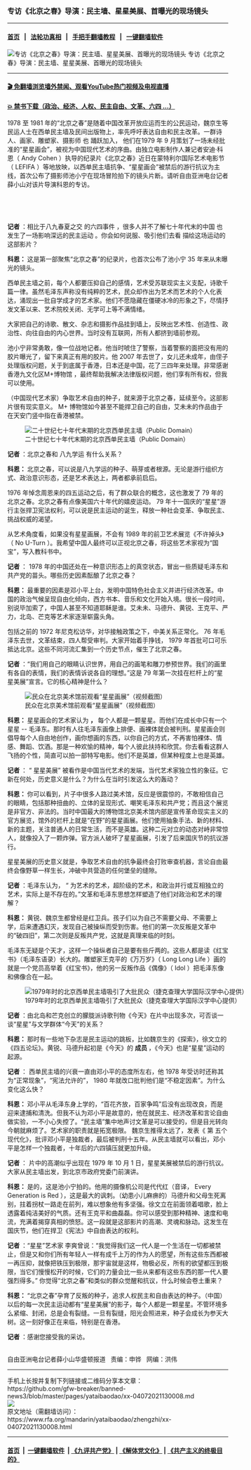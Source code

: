 ### 专访《北京之春》导演：民主墙、星星美展、首曝光的现场镜头
------------------------

#### [首页](https://github.com/gfw-breaker/banned-news3/blob/master/README.md) &nbsp;&nbsp;|&nbsp;&nbsp; [法轮功真相](https://github.com/begood0513/basic/blob/master/README.md)  &nbsp;&nbsp;|&nbsp;&nbsp; [手把手翻墙教程](https://github.com/gfw-breaker/guides/wiki)  &nbsp;&nbsp;|&nbsp;&nbsp; [一键翻墙软件](https://github.com/gfw-breaker/nogfw/blob/master/README.md)  



<div id="headerimg">
 <img alt="专访《北京之春》导演：民主墙、星星美展、首曝光的现场镜头" src="https://www.rfa.org/mandarin/yataibaodao/zhengzhi/xx-04072021130008.html/@@images/0da3b485-a12b-40f2-8e9d-58713eaf57c5.jpeg" title="专访《北京之春》导演：民主墙、星星美展、首曝光的现场镜头"/>
 <span class="lead_image_caption">
  专访《北京之春》导演：民主墙、星星美展、首曝光的现场镜头
 </span>
 <!-- zoomattribute -->
</div>

<hr/>


#### [ 🎬  免翻墙浏览墙外禁闻、观看YouTube热门视频及电视直播](https://github.com/gfw-breaker/HelloWorld)

#### [ 💥  禁书下载（政治、经济、人权、民主自由、文革、六四 ...）](https://github.com/gfw-breaker/books/blob/master/README.md)

<div id="storytext">
 <p>
 </p>
 <p>
  1978
  <span>
   至
  </span>
  1981
  <span>
   年的“北京之春”是随着中国改革开放应运而生的公民运动，魏京生等民运人士在西单民主墙及民间出版物上，率先呼吁表达自由和民主改革。一群诗人、画家、雕塑家、摄影师
  </span>
  <span>
   也
   <span>
    踊跃加入，
   </span>
  </span>
  <span>
   他们在1979
   <span>
    年
   </span>
   9
   <span>
    月策划了一场未经批准的“星星画会”，被视为中国现代艺术的序曲。由独立电影制作人兼记者安迪·科恩（
   </span>
   Andy Cohen
   <span>
    ）执导的纪录片《北京之春》近日在蒙特利尔国际艺术电影节（
   </span>
   LEFIFA
   <span>
    ）等地放映，以西单民主墙抗争、“星星画会”被禁后的游行抗议为主线，首次公布了摄影师池小宁在现场冒险拍下的镜头片断。请听自由亚洲电台记者薛小山对该片导演科恩的专访。
   </span>
  </span>
 </p>
 <p>
  <br/>
 </p>
 <p>
  <br/>
 </p>
 <p>
  <strong>
   <span>
    记者
   </span>
  </strong>
  <span>
   ：相比于八九春夏之交
  </span>
  <span>
   的六四事件
  </span>
  <span>
   ，很多人并不了解七十年代末的中国
  </span>
  <span>
   也发生了一场影响深远的民主运动
  </span>
  <span>
   。你会如何说服、吸引他们去看
  </span>
  <span>
   描绘这场运动的
  </span>
  <span>
   这部影片？
  </span>
 </p>
 <p>
  <span>
  </span>
  <strong>
   <span>
    科恩：
   </span>
  </strong>
  <span>
   这是第一部聚焦“北京之春”的纪录片，也首次公布了池小宁
  </span>
  <span>
   35
   <span>
    年来从未曝光的镜头。
   </span>
  </span>
 </p>
 <p>
  <span>
   西单民主墙之前，每个人都要压抑自己的感情，艺术受苏联现实主义支配，诗歌千篇一律。虽然毛泽东声称没有纯粹的艺术，民众却作出为艺术而艺术的个人化表达，涌现出一批自学成才的艺术家。他们不愿隐藏在僵硬冰冷的形象之下，尽情抒发文革以来、艺术院校关闭、无学可上等不满情绪。
  </span>
 </p>
 <p>
  <span>
   大家把自己的诗歌、散文、杂志和摄影作品挂到墙上，反映出艺术性、创造性、政治性、向往自由的内心世界。当时没有互联网，所有人都挤到墙前参观。
  </span>
 </p>
 <p>
  <span>
  </span>
  <span>
   池小宁非常勇敢，像一位战地记者。他当时唬住了警察，当着警察的面把没有用的胶片曝光了，留下来真正有用的胶片。他
  </span>
  <span>
   2007
   <span>
    年去世了，女儿还未成年，由侄子处理版权问题，关于到底属于香港，日本还是中国，花了三四年来处理。非常感谢香港九文化区M+博物馆
   </span>
   <a href="https://www.google.com/search?safe=active&amp;sxsrf=ALeKk03l6W71rrYRNZ7a3v7MM42Aw-xUgw:1617806561027&amp;q=M%2B%E5%8D%9A%E7%89%A9%E9%A6%86&amp;sa=X&amp;ved=2ahUKEwjBhIqLr-zvAhWrVN8KHc0YBGEQ7xYoAHoECAMQMA">
    <span>
     <span>
     </span>
    </span>
   </a>
   <span>
    ，最终帮助我解决法律版权问题，他们享有所有权，但我可以使用。
   </span>
  </span>
 </p>
 <p>
  <span>
  </span>
  <span>
   （中国现代艺术家）争取艺术自由的种子，就来源于北京之春，延续至今。这部影片很有现实意义。
  </span>
  <span>
   M+
   <span>
    博物馆如今甚至不能捍卫自己的自由，艾未未的作品由于在天安门竖中指在香港被禁。
   </span>
  </span>
 </p>
 <p>
  <span>
   <span>
    <figure class="image-richtext image-inline captioned" style="width:620px;">
     <img alt="二十世纪七十年代末期的北京西单民主墙（Public Domain）" src="https://www.rfa.org/mandarin/yataibaodao/zhengzhi/xx-04072021130008.html/xx0407.jpg/@@images/6ba14066-b3b8-41a6-8884-52250e4f67e1.jpeg" title="xx0407.jpg"/>
     <figcaption class="image-caption">
      二十世纪七十年代末期的北京西单民主墙（Public Domain）
     </figcaption>
     <small>
     </small>
    </figure>
   </span>
  </span>
 </p>
 <p>
  <strong>
   <span>
    记者
   </span>
  </strong>
  <span>
   ：北京之春和
  </span>
  <span>
   八九学运
  </span>
  <span>
   有什么关系？
  </span>
 </p>
 <p>
  <span>
  </span>
  <strong>
   <span>
    科恩：
   </span>
  </strong>
  <span>
   北京之春，可以说是八九学运的种子、萌芽或者根源。无论是游行组织方式、政治意识形态，还是艺术表达上，两者都承前启后。
  </span>
 </p>
 <p>
  <span>
  </span>
  <span>
   1976
   <span>
    年悼念周恩来的四五运动之后，有了群众联合的概念，这也激发了
   </span>
   79
   <span>
    年的北京之春。北京之春有点像美国六十年代的嬉皮运动。
   </span>
   79
   <span>
    年十一国庆的“星星”游行主张捍卫宪法权利，可以说是民主运动的诞生，释放一种社会变革、争取民主、挑战权威的渴望。
   </span>
  </span>
 </p>
 <p>
  <span>
  </span>
  <span>
   从艺术角度看，如果没有星星画展，不会有
  </span>
  <span>
   1989
   <span>
    年的前卫艺术展览《不许掉头》（
   </span>
   No U-Turn
   <span>
    ）。我希望中国人最终可以正视北京之春，将这些艺术家视为“国宝”，写入教科书中。
   </span>
  </span>
 </p>
 <p>
  <strong>
   <span>
    记者
   </span>
  </strong>
  <span>
   ：
  </span>
  <span>
   1978
   <span>
    年的中国还处在一种意识形态上的真空状态，冒出一些质疑毛泽东和共产党的苗头。哪些历史因素酝酿了北京之春？
   </span>
  </span>
 </p>
 <p>
  <span>
  </span>
  <strong>
   <span>
    科恩：
   </span>
  </strong>
  <span>
   最重要的因素是邓小平上台，发明中国特色社会主义并进行经济改革。中国的政治气候呈现自由化倾向，西方书本、音乐和文化开始入境。很长一段时间，别说毕加索了，中国人甚至不知道耶稣是谁。艾未未、马德升、黄锐、王克平、严力，北岛、芒克等艺术家逐渐崭露头角。
  </span>
 </p>
 <p>
  <span>
  </span>
  <span>
   包括之前的
  </span>
  <span>
   1972
   <span>
    年尼克松访华，对华接触政策之下，中美关系正常化。
   </span>
   76
   <span>
    年毛泽东去世，文革结束，四人帮受审判。大家开始着手挣钱，
   </span>
   1979
   <span>
    年首批可口可乐抵达北京。这些不同河流汇集到一个历史节点，催生了北京之春。
   </span>
  </span>
 </p>
 <p>
  <span>
  </span>
  <strong>
   <span>
    记者
   </span>
  </strong>
  <span>
   ：“我们用自己的眼睛认识世界，用自己的画笔和雕刀参预世界。我们的画里有各自的表情，我们的表情诉说各自的理想。”这是
  </span>
  <span>
   79
   <span>
    年第一次挂在栏杆上的“星星美展”宣言。它的核心精神是什么？
   </span>
  </span>
 </p>
 <p>
  <span>
   <span>
    <figure class="image-richtext image-inline captioned" style="width:620px;">
     <img alt="民众在北京美术馆前观看“星星画展”（视频截图）" src="https://www.rfa.org/mandarin/yataibaodao/zhengzhi/xx-04072021130008.html/xx0407f.jpg/@@images/db43471e-e316-43a2-b0c1-f19ad9c584df.jpeg" title="xx0407f.jpg"/>
     <figcaption class="image-caption">
      民众在北京美术馆前观看“星星画展”（视频截图）
     </figcaption>
     <small>
     </small>
    </figure>
   </span>
  </span>
 </p>
 <p>
  <span>
  </span>
  <strong>
   <span>
    科恩：
   </span>
  </strong>
  <span>
   星星画会的艺术家认为
   <strong>
    ，
   </strong>
   每个人都是一颗星星。而他们在成长中只有一个星星
  </span>
  <span>
   --
   <span>
    毛泽东。那时有人往毛泽东画像上排便、画裸体就会被判刑。星星画会则倡导每个人自由地创作，画你想画的东西，以你自己的方式，不再害怕裸体、情感、舞蹈、饮酒。那是一种欢愉的精神，每个人彼此扶持和欣赏。你去看看这群人飞扬的个性，简直可以拍一部特写电影。他们不是英雄，但某种程度上也是英雄。
   </span>
  </span>
 </p>
 <p>
  <span>
  </span>
  <strong>
   <span>
    记者
   </span>
  </strong>
  <span>
   ：
  </span>
  <span>
   “
  </span>
  <span>
   星星美展” 被看作是中国当代艺术的发端，当代艺术家独立性的象征。它新在何处，历史意义是什么？为什么在当时引发这么大的轰动？
  </span>
 </p>
 <p>
  <span>
  </span>
  <strong>
   <span>
    科恩：
   </span>
  </strong>
  <span>
   你可以看到，片子中很多人路过美术馆，反应是很震惊的，不敢相信自己的眼睛，包括那种扭曲的、立体的呈现形式、嘲笑毛泽东和共产党；而且这个展览是非官方、非法的。当时中国最大的博物馆北京美术馆内部是宣传革命现实主义的官方展览，馆外的栏杆上就是“在野”的星星画展。他们使用抽象手法、新的材料、新的主题，关注普通人的日常生活，而不是英雄。这种二元对立的动态对峙非常惊人，就像投入了一颗炸弹。官方派人破坏了星星画展，引发了后来国庆节的抗议游行。
  </span>
 </p>
 <p>
  <span>
  </span>
  <span>
   星星美展的历史意义就是，争取艺术自由的抗争最终会打败审查机器，言论自由最终会像野草一样生长，冲破中共营造的任何堡垒的缝隙。
  </span>
 </p>
 <p>
  <span>
  </span>
  <strong>
   <span>
    记者
   </span>
  </strong>
  <span>
   ：毛泽东认为，
   <span>
    “
   </span>
   为艺术的艺术，超阶级的艺术，和政治并行或互相独立的艺术，实际上是不存在的。”文革和毛泽东思想怎样塑造了他们对政治和艺术的理解？
  </span>
 </p>
 <p>
  <span>
  </span>
  <strong>
   <span>
    科恩：
   </span>
  </strong>
  <span>
   黄锐、魏京生都曾经是红卫兵。孩子们以为自己不需要父母、不需要上学，后来遭遇幻灭，发现自己被操纵而受到伤害。他们的第一次反叛是文革中的“破四旧”，第二次则是反叛共产党，这就是真理来临的时刻。
  </span>
 </p>
 <p>
  <span>
  </span>
  <span>
   毛泽东无疑是个天才，这样一个操纵者自己是要有些斤两的。这些人都是读《红宝书》（毛泽东语录）长大的。雕塑家王克平的《万万岁》（
  </span>
  <span>
   Long Long Life
   <span>
    ）画的就是一个党员高举着《红宝书》，他的另一反叛作品《偶像》（
   </span>
   Idol
   <span>
    ）把毛泽东像和佛像合在一起。
   </span>
  </span>
 </p>
 <p>
  <span>
   <span>
    <figure class="image-richtext image-inline captioned" style="width:620px;">
     <img alt="1979年时的北京西单民主墙吸引了大批民众（捷克查理大学国际汉学中心提供）" src="https://www.rfa.org/mandarin/yataibaodao/zhengzhi/xx-04072021130008.html/xx0407a.jpg/@@images/413d8c99-5fa6-49de-a2da-7e8bc5ca1f1c.jpeg" title="xx0407a.jpg"/>
     <figcaption class="image-caption">
      1979年时的北京西单民主墙吸引了大批民众（捷克查理大学国际汉学中心提供）
     </figcaption>
     <small>
     </small>
    </figure>
   </span>
  </span>
 </p>
 <p>
  <strong>
   <span>
    记者
   </span>
  </strong>
  <span>
   ：由北岛和芒克创立的朦胧派诗歌刊物《今天》在片中出现多次，可否谈一谈“星星”与文学群体“今天”的关系？
  </span>
 </p>
 <p>
  <span>
  </span>
  <strong>
   <span>
    科恩：
   </span>
  </strong>
  <span>
   那时有一些地下杂志是民主运动的跳板，比如魏京生的《探索》，徐文立的《四五论坛》。黄锐、马德升起初是《今天》的
  </span>
  <strong>
   <span>
    成员
   </span>
  </strong>
  <span>
   ，《今天》也是“星星”运动的起源。
  </span>
 </p>
 <p>
  <span>
  </span>
  <strong>
   <span>
    记者
   </span>
  </strong>
  <span>
   ：
   <span>
    西单民主墙的兴衰一直由邓小平的态度所左右，他
   </span>
  </span>
  <span>
   1978
   <span>
    年受访时还称其为“正常现象”，“宪法允许的”，
   </span>
   1980
   <span>
    年就改口批判他们是“不稳定因素”。为什么变化这么快？
   </span>
  </span>
 </p>
 <p>
  <span>
  </span>
  <strong>
   <span>
    科恩：
   </span>
  </strong>
  <span>
   邓小平从毛泽东身上学的，“百花齐放，百家争鸣”后没有出现改良，而是迎来逮捕和清洗。但我不认为邓小平是故意的，他在就民主、经济改革和言论自由做实验，一不小心失控了。“民主墙”集中地声讨文革是可以接受的，但是目光转向今朝就麻烦了。艺术家的职责就是拓宽极限。
  </span>
  <span>
   魏京生推得太远了，发表《
   <span>
    第
   </span>
   五个现代化》，批评邓小平是独裁者，最后被判刑十五年。从民主墙就可以看出，邓小平是怎样一个独裁者，十年后的六四镇压就更加升级。
  </span>
 </p>
 <p>
  <strong>
   <span>
    记者
   </span>
  </strong>
  <span>
   ：
   <span>
    片中的高潮似乎出现在
   </span>
  </span>
  <span>
   1979
   <span>
    年
   </span>
   10
   <span>
    月
   </span>
   1
   <span>
    日，星星美展被禁后的游行抗议。大家从民主墙出发，到北京市政府党委门前演讲。
   </span>
  </span>
 </p>
 <p>
  <span>
  </span>
  <strong>
   <span>
    科恩：
   </span>
  </strong>
  <span>
   是的，这是池小宁拍的。他用的摄像机公司是代代红（音译，
  </span>
  <span>
   Every Generation is Red
   <span>
    ），这是最大的讽刺。（幼患小儿麻痹的）马德升和父母生死离别，拄着拐杖一路走在前列，难以想象他有多坚强。徐文立在前面领着唱歌，脸上透露着纯洁美好的气质。还有王克平和曲磊磊。你可以感受到那种精神、速度和电流，充满着揭穿真相的愤怒。这一段就是这部影片的高潮、灵魂和脉动。这发生在国庆节，他们在捍卫《宪法》中自由表达的权利。
   </span>
  </span>
 </p>
 <p>
  <strong>
   <span>
    记者
   </span>
  </strong>
  <span>
   ：“星星”艺术家
   <span>
    李爽曾说：“我觉得我们这一代人是一个生活在一切都被禁止，但是又和你们所有年轻人一样有成千上万的作为人的愿望，所有这些东西都被一再压抑，就像把铁压到极限，那宇宙就是这样，物极必反，所有的欲望都压到极限，当它们慢慢松开的时候，它们的力量会比一些从来都有这些东西的那一代人要强烈得多。” 你觉得“北京之春”和类似的群众觉醒和抗议，什么时候会卷土重来？
   </span>
  </span>
 </p>
 <p>
  <span>
  </span>
  <strong>
   <span>
    科恩：
   </span>
  </strong>
  <span>
   “北京之春”孕育了反叛的种子，追求人权民主和自由表达的种子。（中国）以后的每一次民主运动都有“星星美展”的影子，每个人都是一颗星星。不管环境多么紧缩、封闭，总是会有裂缝。一旦有裂缝，阳光会照进来，种子会成长为参天大树。这一刻好像正在来临，特别是在香港。
  </span>
 </p>
 <p>
  <span>
  </span>
  <strong>
   <span>
    记者
   </span>
  </strong>
  <span>
   ：感谢您接受我的采访。
  </span>
 </p>
 <p>
  <br/>
  自由亚洲电台记者薛小山华盛顿报道   责编：申铧   网编：洪伟
 </p>
</div>

<hr/>
手机上长按并复制下列链接或二维码分享本文章：<br/>
https://github.com/gfw-breaker/banned-news3/blob/master/pages/yataibaodao/xx-04072021130008.md <br/>
<a href='https://github.com/gfw-breaker/banned-news3/blob/master/pages/yataibaodao/xx-04072021130008.md'><img src='https://github.com/gfw-breaker/banned-news3/blob/master/pages/yataibaodao/xx-04072021130008.md.png'/></a> <br/>
原文地址（需翻墙访问）：https://www.rfa.org/mandarin/yataibaodao/zhengzhi/xx-04072021130008.html


------------------------
#### [首页](https://github.com/gfw-breaker/banned-news3/blob/master/README.md) &nbsp;|&nbsp; [一键翻墙软件](https://github.com/gfw-breaker/nogfw/blob/master/README.md) &nbsp;| [《九评共产党》](https://github.com/gfw-breaker/9ping.md/blob/master/README.md#九评之一评共产党是什么) | [《解体党文化》](https://github.com/gfw-breaker/jtdwh.md/blob/master/README.md) | [《共产主义的终极目的》](https://github.com/gfw-breaker/gczydzjmd.md/blob/master/README.md)


<img src='http://gfw-breaker.win/banned-news3/pages/yataibaodao/xx-04072021130008.md' width='0px' height='0px'/>